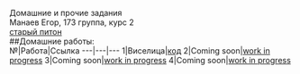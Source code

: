 Домашние и прочие задания  
Манаев Егор, 173 группа, курс 2  
[старый питон](https://github.com/Daedling/Python)  
##Домашние работы:  
№|Работа|Ссылка
---|---|---
1|Виселица|[код]()
2|Coming soon|[work in progress](https://giphy.com/embed/VjAB0fOmK15Ze)
3|Coming soon|[work in progress](https://giphy.com/embed/VjAB0fOmK15Ze)
4|Coming soon|[work in progress](https://giphy.com/embed/VjAB0fOmK15Ze)
